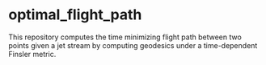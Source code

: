 # optimal_flight_path
This repository computes the time minimizing flight path between two points given a jet stream by computing geodesics under a time-dependent Finsler metric.  
